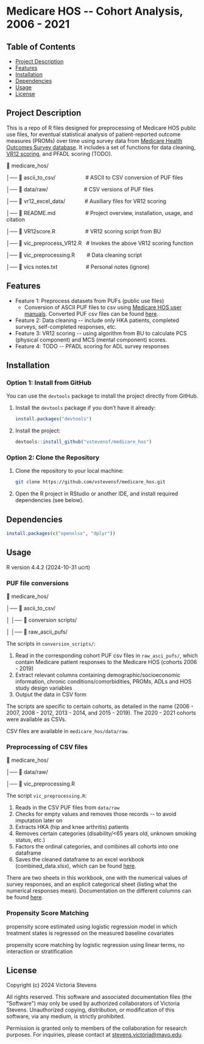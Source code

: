 # Medicare HOS -- Cohort Analysis, 2006 - 2021

## Table of Contents
- [Project Description](#project-description)
- [Features](#features)
- [Installation](#installation)
- [Dependencies](#dependencies)
- [Usage](#usage)
- [License](#license)

## Project Description

This is a repo of R files designed for preprocessing of Medicare HOS public use files, for eventual statistical analysis of patient-reported outcome measures (PROMs) over time using survey data from [Medicare Health Outcomes Survey database](https://hosonline.org/en/). It includes a set of functions for data cleaning, [VR12 scoring](https://www.bu.edu/sph/research/centers-and-groups/vr-36-vr-12-and-vr-6d/), and PFADL scoring (TODO). 

📁 medicare_hos/

│── 📁 ascii_to_csv/                     &nbsp;&nbsp;&nbsp;&nbsp;&nbsp;&nbsp;&nbsp;&nbsp;&nbsp;&nbsp;&nbsp;&nbsp;&nbsp;&nbsp;&nbsp;&nbsp;&nbsp;&nbsp;&nbsp;# ASCII to CSV conversion of PUF files

│── 📁 data/raw/                         &nbsp;&nbsp;&nbsp;&nbsp;&nbsp;&nbsp;&nbsp;&nbsp;&nbsp;&nbsp;&nbsp;&nbsp;&nbsp;&nbsp;&nbsp;&nbsp;&nbsp;&nbsp;&nbsp;&nbsp;&nbsp;&nbsp;&nbsp;# CSV versions of PUF files

│── 📁 vr12_excel_data/                  &nbsp;&nbsp;&nbsp;&nbsp;&nbsp;&nbsp;&nbsp;&nbsp;&nbsp;&nbsp;&nbsp;&nbsp;# Auxiliary files for VR12 scoring

│── 📄 README.md                         &nbsp;&nbsp;&nbsp;&nbsp;&nbsp;&nbsp;&nbsp;&nbsp;&nbsp;&nbsp;&nbsp;&nbsp;&nbsp;&nbsp;&nbsp;&nbsp;&nbsp;&nbsp;&nbsp;# Project overview, installation, usage, and citation

│── 📄 VR12score.R                       &nbsp;&nbsp;&nbsp;&nbsp;&nbsp;&nbsp;&nbsp;&nbsp;&nbsp;&nbsp;&nbsp;&nbsp;&nbsp;&nbsp;&nbsp;&nbsp;&nbsp;&nbsp;&nbsp;# VR12 scoring script from BU

│── 📄 vic_preprocess_VR12.R             &nbsp;&nbsp;# Invokes the above VR12 scoring function

│── 📄 vic_preprocessing.R               &nbsp;&nbsp;&nbsp;&nbsp;&nbsp;&nbsp;&nbsp;# Data cleaning script

│── 📄 vics notes.txt                    &nbsp;&nbsp;&nbsp;&nbsp;&nbsp;&nbsp;&nbsp;&nbsp;&nbsp;&nbsp;&nbsp;&nbsp;&nbsp;&nbsp;&nbsp;&nbsp;&nbsp;&nbsp;# Personal notes (ignore)


## Features

- Feature 1: Preprocess datasets from PUFs (public use files)
    - Conversion of ASCII PUF files to csv using [Medicare HOS user manuals](https://hosonline.org/en/data-dissemination/data-users-guides/). Converted PUF csv files can be found [here](https://drive.google.com/drive/folders/1cQbCXR5yI503vPbaOg4Wgww_7kRdvqcj?usp=sharing).
- Feature 2: Data cleaning -- include only HKA patients, completed surveys, self-completed responses, etc.
- Feature 3: VR12 scoring -- using algorithm from BU to calculate PCS (physical component) and MCS (mental component) scores.
- Feature 4: TODO -- PFADL scoring for ADL survey responses

## Installation

### Option 1: Install from GitHub

You can use the `devtools` package to install the project directly from GitHub.

1. Install the `devtools` package if you don’t have it already:
    ```r
    install.packages("devtools")
    ```

2. Install the project:
    ```r
    devtools::install_github("vstevensf/medicare_hos")
    ```

### Option 2: Clone the Repository

1. Clone the repository to your local machine:
    ```bash
    git clone https://github.com/vstevensf/medicare_hos.git
    ```

2. Open the R project in RStudio or another IDE, and install required dependencies (see below).

   
## Dependencies

```r
install.packages(c("openxlsx", "dplyr"))
```

## Usage

R version 4.4.2 (2024-10-31 ucrt)

### PUF file conversions

📁 medicare_hos/

│── 📁 ascii_to_csv/  

│   │── 📁 conversion scripts/ 

│   │── 📁 raw_ascii_pufs/ 

The scripts in `conversion_scripts/`:
1. Read in the corresponding cohort PUF csv files in `raw_asci_pufs/`, which contain Medicare patient responses to the Medicare HOS (cohorts 2006 - 2019)
2. Extract relevant columns containing demographic/socioeconomic information, chronic conditions/comorbidities, PROMs, ADLs and HOS study design variables
3. Output the data in CSV form

The scripts are specific to certain cohorts, as detailed in the name (2006 - 2007, 2008 - 2012, 2013 - 2014, and 2015 - 2019). The 2020 - 2021 cohorts were available as CSVs.

CSV files are available in `medicare_hos/data/raw`.

### Preprocessing of CSV files

📁 medicare_hos/

│── 📁 data/raw/  

│── 📄 vic_preprocessing.R 

The script `vic_preprocessing.R`:
1. Reads in the CSV PUF files from `data/raw`
2. Checks for empty values and removes those records -- to avoid imputation later on
3. Extracts HKA (hip and knee arthritis) patients
4. Removes certain categories (disability/<65 years old, unknown smoking status, etc.)
5. Factors the ordinal categories, and combines all cohorts into one dataframe
6. Saves the cleaned dataframe to an excel workbook (combined_data.xlsx), which can be found [here](https://docs.google.com/spreadsheets/d/1h7rcIPigpyFxcmXMMJnIhwXuUIAod5By/edit?usp=sharing&ouid=105898128966506207562&rtpof=true&sd=true).

There are two sheets in this workbook, one with the numerical values of survey responses, and an explicit categorical sheet (listing what the numerical responses mean). Documentation on the different columns can be found [here](https://docs.google.com/document/d/1XILRR62jhN0HdO-cWpMc6kSAKw44lF-VoqyIAtt8CQw/edit?usp=sharing).


### Propensity Score Matching
propensity score estimated using logistic regression model in which treatment states is regressed on the measured baseline covariates

propensity score matching by logistic regression using linear terms, no interaction or stratification

## License

Copyright (c) 2024 Victoria Stevens

All rights reserved. This software and associated documentation files (the "Software") may only be used by authorized collaborators of Victoria Stevens. Unauthorized copying, distribution, or modification of this software, via any medium, is strictly prohibited. 

Permission is granted only to members of the collaboration for research purposes. For inquiries, please contact at stevens.victoria@mayo.edu.
